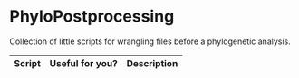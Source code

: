 PhyloPostprocessing
========

Collection of little scripts for wrangling files before a phylogenetic analysis.

Script | Useful for you? | Description |
------ | ----------------- | ----------- |
